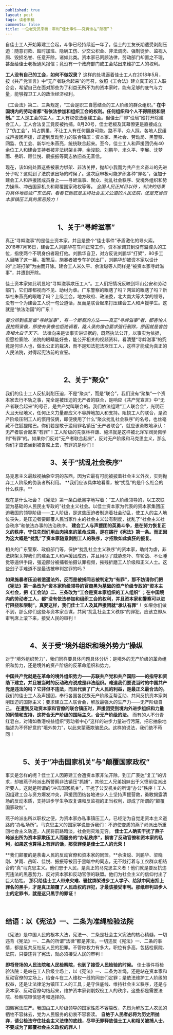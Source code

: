 ```yaml
---
published: true
layout: post
tags: 读者来稿
comments: false
title: 一位老党员来稿：审判”佳士事件——究竟谁在“颠覆”？
---
```


自佳士工人开始筹建工会起，斗争已经持续近一年了。佳士的工友长期遭受剥削压迫：随意罚款、超时加班、隐瞒工伤、少交公积金、非法调岗、强制徒步、监视入厕、毁损名誉、任意开除，诸如此类。资本家已罔顾法律，劳动部门却置之不理，甚至给佳士老板通风报信；竟没有一个政府部门或工会站出来维护工人的权利。

**工人没有自己的工会，如何不做奴隶？** 这样的处境逼着佳士工人在2018年5月，按《共产党宣言》中“无产者联合起来”的号召，依照《工会法》建立真正的工人联合会，希望自己在面对那些为了利益无所不为的资本家时，能有足够的底气与力量，能够捍卫工人的政治经济权利。

《工会法》第二、三条规定，“工会是职工自愿结合的工人阶级的群众组织。” **在中国境内的劳动者都“有依法参加和组织工会的权利。任何组织和个人不得阻挠和限制。”** 工人是工会的主人，工人有权依法组建工会。但佳士厂却“设局”殴打开除建会工人，工人合法复工竟反被拘捕。8月20号，佳士老板及其幕僚更是直接成立了“伪工会”，鸠占鹊巢，不让工人有任何翻身可能。路不平，众人踩。各地人民组成声援团声援，却遭到反动势力的联合镇压：资本家、黑社会、劳动局、黑警察、网监、伪工会、新华社朱燕亮，统统联合起来。至今，佳士工人和声援团仍有40余位工人和建会支持者被非法绑架关押，余浚聪、刘鹏华、米久平、李展、沈梦雨、岳昕、顾佳悦、展振振等同志依旧杳无音信。

现在，该如何处置这些被暴力绑架、非法关押，抛却小我而为共产主义奋斗的先进分子呢？这就到了法院该出场的时候了。这次庭审极可能罗织各种“罪名”，强加于建会工人和声援团成员身上——寻衅滋事、聚众、扰乱社会秩序、受境外组织和势力操纵、冲击国家机关和颠覆国家政权等等。 *全国人民正拭目以待 ，判决的结果将具体地检验广东法院，看看它到底是主持社会主义公道的人民法院，还是充当资本家镇压工具的黑恶势力！*

<br/>

<center><h2>1、关于“寻衅滋事”</h2></center>
真正“寻衅滋事”的是佳士资本家，并且是整个“佳士事件”矛盾激化的导火索。2018年7月16日，建会工人刘鹏华在车间正常工作，资本家调其到没有监控头的工位，指使两个不明身份者殴打他。刘鹏华自卫，对方反说刘鹏华“打架”，80多工人目睹了这一幕。报警后，施暴者被专车护送出厂，刘鹏华却被资本家以设计的“上班打架”为由而开除。建会工人米久平、余浚聪等人同样是“被资本家寻衅滋事”，并遭到开除。

佳士资本家如此明显地“寻衅滋事欺压工人”。工人们把情况反映到坪山公安和劳动部门，它们却都视而不见、助纣为虐。广东警察的眼瞎了吗？网监的眼瞎了吗？新华社朱燕亮的眼瞎了吗？上级工会，地方政府、政法委，北大南大等大学的领导，没有一个为建会工人说一句公道话，反而是联合起来打压建会工人和声援学生。这就是“依法治国”的广东！

*要分辨到底是谁“寻衅滋事”，有一个断案的方法——真正“寻衅滋事”者，都害怕人民拍照录像，即使有录像也拒绝调看，路人录的像也要求强行删除，原因就是害怕真相大白于天下。* 法律向来是谈事实讲证据的，既然执法公开，以事实为依据，但愿检察院、法院的眼睛能好些，能公开相关的视频资料，看清楚“寻衅滋事”的究竟是何许人也，做出公正的裁决，而不是知法犯法欺压工人，这样才能成为真正的人民法院，对得起宪法前的宣誓。

<br/>

<center><h2>2、关于“聚众”</h2></center>
我们的佳士工人反抗剥削压迫，不是“聚众”，而是“联合”，我们没有“聚集”一个资本家去行不轨之事，完全是被压迫的无产者的联合，是响应《共产党宣言》中“无产者联合起来”的号召，是共产党叫联合的。我们依法组建“工人联合会”，光明正大且天经地义，任何正义力量都应义不容辞地加入和支持。阻挠工人的联合，是资产阶级压制工人的惯用伎俩，即便使用了什么“聚众扰乱社会秩序”的名号，也丝毫藏不住狐狸尾巴。你们若是敢于滥用罪名镇压“无产者联合”，就应该勇敢地承认：无产者联合起来“有罪”！工人阶级的先驱林祥谦、施洋就是这样被北洋军阀吴佩孚判“有罪”的。如果你们反对“无产者联合起来”，反对无产阶级和马克思主义，那么你们才应该坐到被告席上去，有罪的是你们！

<br/>

<center><h2>3、关于“扰乱社会秩序”</h2></center>
马克思主义最敌视抽象空洞的东西，因为它最有可能被披着社会主义外衣，实则抛弃工人阶级的伪装者所利用。 **我们应该具体地看看，被“扰乱”的是什么社会的什么秩序。**

现在是什么社会？《宪法》第一条白纸黑字地写着：“工人阶级领导的，以工农联盟为基础的人民民主专政的”社会主义社会。以佳士资本家为代表的资本家集团压迫我国的领导阶级——工人阶级，是这些压迫者制造着社会动乱，使工人的主人地位丧失，是压迫者要颠覆人民当家作主的社会主义公有制度，扰乱了“社会主义社会秩序”和依法办事的法治秩序。 **建会工人与声援团的英勇斗争，是在努力恢复正义的秩序，守住先烈们用血肉换来的革命成果，是在践行《宪法》第一条。而正因为这大概是“扰乱”了资本家随意剥削工人的秩序，才招致如此疯狂的报复。**

相关的广东警察、政府部门等，保护“扰乱社会主义秩序”的资本家，助纣为虐，非法绑架关押我们的建会工人和声援团成员，并且用尽了威胁恐吓、车轮战、不让睡觉等逼供手段，强迫部分被捕者拍摄认罪视频，摧残折磨工人阶级和正义人士。这些刽子手难道不是最该被审判定罪的吗？

**如果施暴者压迫者逍遥法外，反而是被捕同志被判定为“有罪”，那不妨请你们把《宪法》第一条改为“资本家阶级领导的官商黑为基础的资产阶级专政的”资本主义社会，把《工会法》二、三条改为“工会是资本家组织的工人组织” ；在中国境内的劳动者工人，都“没有依法参加和组织工会的权利，并且资本家和警察可以进行阻挠和限制”。真要这样，我们佳士工人及其声援团就“承认有罪”！** 如果你们做不到，那么你们这些与资本家合谋，共同“扰乱社会主义秩序”的罪犯，应该立即从审判席上滚下来，接受人民的审判！

<br/>

<center><h2>4、关于受“境外组织和境外势力”操纵</h2></center>
对于“境外组织势力”，我们同样要具体问题具体分析：是境外的无产阶级的革命组织和势力，还是境外的资产阶级的反革命组织和势力。

**中国共产党就是在革命的境外组织势力——苏联共产党和共产国际——的指导和资助下建立，并且被当时的反动政府说成是非法组织。难道我们要说当时的中国共产党是违法的吗？它非但不违法，而且代表了广大人民的利益，是最正义最合法的。** 我们的佳士工人及声援团，奉行各国各民族无产阶级互帮互助、共同反抗资本家剥削压迫的国际主义；要求建立工人联合会，解放最强大的生产力——无产阶级自己。 **在遭到反动资本家和官僚的联合镇压时，声援团受到境内外进步组织和力量的同情和支持，这符合无产阶级的国际主义，合无产阶级的法。** 而有的人不分青红皂白，对诸如香港权益组织“劳动者中心”这样的进步力量进行污蔑，把它抽象地描述为不怀好意的“境外势力”，以此来蒙蔽欺骗民众。这样的说法，我们绝不苟同！

<br/>

<center><h2>5、关于“冲击国家机关”与“颠覆国家政权“</h2></center>
事实是怎样的呢？佳士工人因筹建工会遭资本家非法开除，到工厂表达“复工”的诉求，却被燕子岭派出所警察非法镇压“抓捕”，其他工人兄弟姐妹出于义愤前往派出所要人。这就是所谓的“冲击国家机关”，干扰了公安机关的所谓“办公”秩序！工人因组建工会与资方爆发冲突，声援团团结各地进步人士坚持声援营救，勇敢揭露清场的反动本质，支持进步学生争取复课和反监视的正当权利，却成了所谓的“颠覆国家政权”。

燕子岭派出所以职权之便，为资本家办私事镇压工人，已经沦为自觉走资本主义道路的“办私场所”。马克思主义的国家学说告诉我们：不迫使变质的燕子岭派出所重回社会主义轨道，人民将前路暗淡，社会则灾难无穷。 **佳士工人确实干扰了燕子岭派出所为资本家欺压工人而服务的“办私秩序”，损害了反动官僚和资本家的私利，如果这也算得上有罪的话，那获罪便是佳士工人的光荣！**

**我们颠覆的是荼毒人民的反动官僚和资本家的同盟。**余浚聪、刘鹏华、梁晓刚、梦雨、岳昕、佳悦、振振等被囚于黑暗中的同志，无不践行着与工农群众相结合的“真”马克思主义。他们忠于人民，是真正的马克思主义者！他们就是要反抗违宪违法的黑恶势力、反对资本家和反动官僚的联盟。他们为社会主义的信仰付出了巨大牺牲。 **那只给佳士工人带来灾难、骚扰绑架进步工人学子、给狱中同志扣上罪名的黑手，才是真正颠覆了人民政权的罪犯，才最该接受审判。那纸审判进步人士的定罪书，就是这只黑手的罪证！**

<br/>

<cneter><h2>结语：以《宪法》一、二条为准绳检验法院</h2></center>
《宪法》是中国人民的根本大法，宪法一、二条是社会主义宪法的核心精髓，一切违背《宪法》一、二条的所谓“法律”都是非法，一切违反《宪法》一、二条的事情，都是反共反社反人民的犯罪。不管你权力有多大，职位有多高，包括检察院、法院，只要违背了宪法，就必须接受人民的审判！

**即将登场的人民法院和人民检察院，也到了接受人民检验的时候。** 佳士事件将检验法院：是站在工人阶级立场上，以《宪法》一、二条为准绳，还是站在资本家和反动官僚的立场上，给奋斗在工人维权一线的同志们定罪；是依法维护工人阶级的权益，还是让法律沦为镇压工人的工具；是守住底线、维持社会主义秩序，还是与资本家、反动官僚勾结起来，维护资本家剥削奴役工人的秩序。这些都是需要法院、检察院审慎思考和选择的。

国徽宪法庄严。我国由工人阶级领导的国家性质不容篡改，先烈为解放工人农民的牺牲不容抹去，党为人民服务的初衷不容亵渎。 **自绝于人民者必将为历史所抛弃，请公检法守住社会主义法律的底线，尽早无罪释放佳士工人和相关被捕人士，不要成为了颠覆社会主义政权的罪人！**
